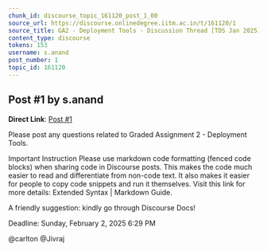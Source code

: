 ```yaml
---
chunk_id: discourse_topic_161120_post_1_00
source_url: https://discourse.onlinedegree.iitm.ac.in/t/161120/1
source_title: GA2 - Deployment Tools - Discussion Thread [TDS Jan 2025]
content_type: discourse
tokens: 153
username: s.anand
post_number: 1
topic_id: 161120
---
```


## Post #1 by s.anand

**Direct Link**: [Post #1](https://discourse.onlinedegree.iitm.ac.in/t/161120/1)

Please post any questions related to Graded Assignment 2 - Deployment Tools.

Important Instruction
Please use markdown code formatting (fenced code blocks) when sharing code in Discourse posts. This makes the code much easier to read and differentiate from non-code text. It also makes it easier for people to copy code snippets and run it themselves. Visit this link for more details: Extended Syntax | Markdown Guide.

A friendly suggestion: kindly go through Discourse Docs!

Deadline: Sunday, February 2, 2025 6:29 PM

@carlton @Jivraj
